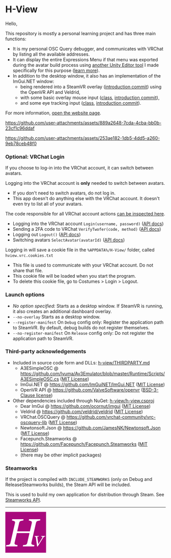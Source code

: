 H-View
===

Hello,

This repository is mostly a personal learning project and has three main functions:
- It is my personal OSC Query debugger, and communicates with VRChat by listing all the available addresses.
- It can display the entire Expressions Menu if that menu was exported during the avatar build process using [another Unity Editor tool](https://github.com/hai-vr/external-expressions-menu/)
  I made specifically for this purpose ([learn more](https://docs.hai-vr.dev/docs/products/h-view)).
- In addition to the desktop window, it also has an implementation of the ImGui.NET window:
  - being rendered into a SteamVR overlay ([introduction commit](https://github.com/hai-vr/h-view/commit/cb1b35057a2f3ced0becdf9f013ef11b3de78291))
  using the OpenVR API and Veldrid,
  - with some basic overlay mouse input ([class](https://github.com/hai-vr/h-view/blob/main/h-view/src/Overlay/HVImGuiOverlay.cs), [introduction commit](https://github.com/hai-vr/h-view/commit/697f7e61808f3b857940bcd24be05e67b9d3f774)),
  - and some eye tracking input ([class](https://github.com/hai-vr/h-view/blob/main/h-view/src/Overlay/HVImGuiOverlay.cs#L214), [introduction commit](https://github.com/hai-vr/h-view/commit/969b6c23a260c7888b607acb3b4652735bd99db1)).

For more information, [open the website page](https://docs.hai-vr.dev/docs/products/h-view).

https://github.com/user-attachments/assets/889a2648-7cda-4cba-bb0b-23cf1c96ddaf

https://github.com/user-attachments/assets/253ae182-1db5-4dd5-a260-9eb78ceb48f0

### Optional: VRChat Login

If you choose to log-in into the VRChat account, it can switch between avatars.

Logging into the VRChat account is **only** needed to switch between avatars.
- If you don't need to switch avatars, do not log in.
- This app doesn't do anything else with the VRChat account. It doesn't even try to list all of your avatars.

The code responsible for all VRChat account actions [can be inspected here](https://github.com/hai-vr/h-view/blob/main/h-view/src/VRCLogin/HVVrcSession.cs).
- Logging into the VRChat account `Login(username, password)` ([API docs](https://vrchatapi.github.io/docs/api/#get-/auth/user))
- Sending a 2FA code to VRChat `VerifyTwofer(code, method)` ([API docs](https://vrchatapi.github.io/docs/api/#post-/auth/twofactorauth/emailotp/verify))
- Logging out `Logout()` ([API docs](https://vrchatapi.github.io/docs/api/#put-/logout))
- Switching avatars `SelectAvatar(avatarId)` ([API docs](https://vrchatapi.github.io/docs/api/#put-/avatars/-avatarId-/select))

Logging in will save a cookie file in the `%APPDATA%/H-View/` folder, called `hview.vrc.cookies.txt`
- This file is used to communicate with your VRChat account. Do not share that file.
- This cookie file will be loaded when you start the program.
- To delete this cookie file, go to Costumes > Login > Logout.

### Launch options

- *No option specified:* Starts as a desktop window. If SteamVR is running, it also creates an additional dashboard overlay.
- `--no-overlay` Starts as a desktop window.
- `--register-manifest` On `Debug` config only: Register the application path to SteamVR. By default, debug builds do not register themselves.
- `--no-register-manifest` On `Release` config only: Do not register the application path to SteamVR.

### Third-party acknowledgements

- Included in source code form and DLLs: [h-view/THIRDPARTY.md](h-view/THIRDPARTY.md)
  - A3ESimpleOSC @ https://github.com/lyuma/Av3Emulator/blob/master/Runtime/Scripts/A3ESimpleOSC.cs ([MIT License](https://github.com/lyuma/Av3Emulator/blob/master/Runtime/Scripts/A3ESimpleOSC.cs))
  - ImGui.NET @ https://github.com/ImGuiNET/ImGui.NET ([MIT License](https://github.com/ImGuiNET/ImGui.NET/blob/master/LICENSE))
  - OpenVR API @ https://github.com/ValveSoftware/openvr ([BSD-3-Clause license](https://github.com/ValveSoftware/openvr/blob/master/LICENSE))
- Other dependencies included through NuGet: [h-view/h-view.csproj](h-view/h-view.csproj)
  - Dear ImGui @ https://github.com/ocornut/imgui ([MIT License](https://github.com/ocornut/imgui/blob/master/LICENSE.txt))
  - Veldrid @ https://github.com/veldrid/veldrid ([MIT License](https://github.com/veldrid/veldrid/blob/master/LICENSE))
  - VRChat.OSCQuery @ https://github.com/vrchat-community/vrc-oscquery-lib ([MIT License](https://github.com/vrchat-community/vrc-oscquery-lib/blob/main/License.md))
  - Newtonsoft.Json @ https://github.com/JamesNK/Newtonsoft.Json ([MIT License](https://github.com/JamesNK/Newtonsoft.Json/blob/master/LICENSE.md))
  - Facepunch.Steamworks @ https://github.com/Facepunch/Facepunch.Steamworks ([MIT License](https://github.com/Facepunch/Facepunch.Steamworks/blob/master/LICENSE))
  - (there may be other implicit packages)

### Steamworks

If the project is compiled with `INCLUDE_STEAMWORKS` (only on Debug and ReleaseSteamworks builds), the Steam API will be included.

This is used to build my own application for distribution through Steam. See [Steamworks API](https://partner.steamgames.com/doc/sdk/api).

---
<img src="https://raw.githubusercontent.com/hai-vr/h-view/refs/heads/main/h-view/HAssets/img/DashboardThumb.png" width="128" height="128" alt="Logo" />
